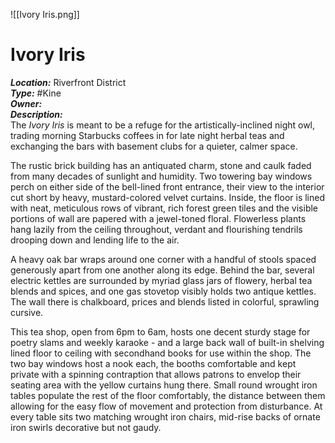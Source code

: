 ![[Ivory Iris.png]]
# **Ivory Iris**

***Location:*** Riverfront District  
***Type:*** #Kine  
***Owner:***   
***Description:***  
The *Ivory Iris* is meant to be a refuge for the artistically-inclined night owl, trading morning Starbucks coffees in for late night herbal teas and exchanging the bars with basement clubs for a quieter, calmer space.

The rustic brick building has an antiquated charm, stone and caulk faded from many decades of sunlight and humidity. Two towering bay windows perch on either side of the bell-lined front entrance, their view to the interior cut short by heavy, mustard-colored velvet curtains. Inside, the floor is lined with neat, meticulous rows of vibrant, rich forest green tiles and the visible portions of wall are papered with a jewel-toned floral. Flowerless plants hang lazily from the ceiling throughout, verdant and flourishing tendrils drooping down and lending life to the air.

A heavy oak bar wraps around one corner with a handful of stools spaced generously apart from one another along its edge. Behind the bar, several electric kettles are surrounded by myriad glass jars of flowery, herbal tea blends and spices, and one gas stovetop visibly holds two antique kettles. The wall there is chalkboard, prices and blends listed in colorful, sprawling cursive.

This tea shop, open from 6pm to 6am, hosts one decent sturdy stage for poetry slams and weekly karaoke - and a large back wall of built-in shelving lined floor to ceiling with secondhand books for use within the shop. The two bay windows host a nook each, the booths comfortable and kept private with a spinning contraption that allows patrons to envelop their seating area with the yellow curtains hung there. Small round wrought iron tables populate the rest of the floor comfortably, the distance between them allowing for the easy flow of movement and protection from disturbance. At every table sits two matching wrought iron chairs, mid-rise backs of ornate iron swirls decorative but not gaudy.